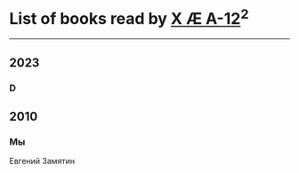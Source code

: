 # List of books read by [X Æ A-12](https://google.com)<sup>2</sup>
---

## 2023

### D



## 2010

### Мы
Евгений Замятин



